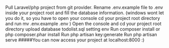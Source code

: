Pull Laravel/php project from git provider.
Rename .env.example file to .env inside your project root and fill the database information. (windows wont let you do it, so you have to open your console cd your project root directory and run mv .env.example .env )
Open the console and cd your project root directory
upload database todolist.sql 
setting env 
Run composer install or php composer.phar install
Run php artisan key:generate
Run php artisan serve
#####You can now access your project at localhost:8000 :)
